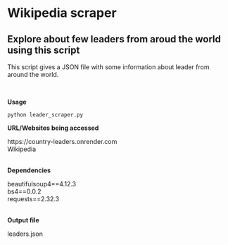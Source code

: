<h1> Wikipedia scraper </h1>
<h2> Explore about few leaders from aroud the world using this script</h2>

<p> This script gives a JSON file with some information about leader from around the world. </p></br>

<p><b>Usage</b></p>

```
python leader_scraper.py
```

<p><b>URL/Websites being accessed</b></p>
https://country-leaders.onrender.com </br>
Wikipedia </br></br>

<p><b>Dependencies</b></p>
beautifulsoup4==4.12.3 </br>
bs4==0.0.2 </br>
requests==2.32.3 </br> </br>

<p><b>Output file</b></p>
leaders.json
